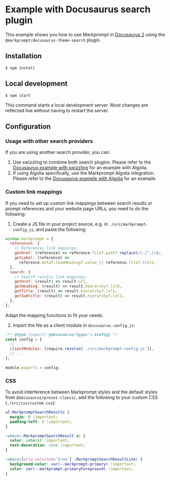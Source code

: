 # Example with Docusaurus search plugin

This example shows you how to use Markprompt in [Docusaurus 2](https://docusaurus.io/) using the `@markprompt/docusaurus-theme-search` plugin.

## Installation

```
$ npm install
```

## Local development

```
$ npm start
```

This command starts a local development server. Most changes are reflected live without having to restart the server.

## Configuration

### Usage with other search providers

If you are using another search provider, you can:

1. Use swizzling to combine both search plugins. Please refer to the [Docusaurus example with swizzling](https://github.com/motifland/markprompt-js/tree/main/examples/with-docusaurus-swizzled) for an example with Algolia.
2. If using Algolia specifically, use the Markprompt Algolia integration. Please refer to the [Docusaurus example with Algolia](https://github.com/motifland/markprompt-js/tree/main/examples/with-docusaurus-algolia) for an example.


### Custom link mappings

If you need to set up custom link mappings between search results or prompt references and your website page URLs, you need to do the following:

1. Create a JS file in your project source, e.g. in `./src/markprompt-config.js`, and paste the following:

```js
window.markprompt = {
  references: {
    // References link mappings:
    getHref: (reference) => reference.file?.path?.replace(/\.[^.]+$/, ''),
    getLabel: (reference) =>
      reference.meta?.leadHeading?.value || reference.file?.title,
  },
  search: {
    // Search results link mappings:
    getHref: (result) => result.url,
    getHeading: (result) => result.hierarchy?.lvl0,
    getTitle: (result) => result.hierarchy?.lvl1,
    getSubtitle: (result) => result.hierarchy?.lvl2,
  },
};
```

Adapt the mapping functions to fit your needs.

2. Import the file as a client module in `docusaurus.config.js`:

```js
/** @type {import('@docusaurus/types').Config} */
const config = {
  // ...
  clientModules: [require.resolve('./src/markprompt-config.js')],
  // ...
};

module.exports = config;
```

### CSS

To avoid interference between Markprompt styles and the default styles from `@docusaurus/preset-classic`, add the following to your custom CSS (`./src/css/custom.css`):

```css
ul.MarkpromptSearchResults {
  margin: 0 !important;
  padding-left: 0 !important;
}

:where(.MarkpromptSearchResult a) {
  color: inherit !important;
  text-decoration: none !important;
}

:where([aria-selected='true'] .MarkpromptSearchResultLink) {
  background-color: var(--markprompt-primary) !important;
  color: var(--markprompt-primaryForeground) !important;
}
```
